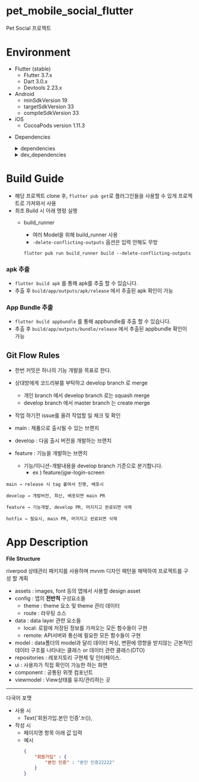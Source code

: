 # pet_mobile_social_flutter

Pet Social 프로젝트

# Environment

- Flutter (stable)
    - Flutter 3.7.x
    - Dart 3.0.x
    - Devtools 2.23.x
- Android
    - minSdkVersion 19
    - targetSdkVersion 33
    - compileSdkVersion 33
- iOS
    - CocoaPods version 1.11.3
    
* Dependencies
    <details>
    <summary>dependencies</summary>

        cupertino_icons: ^1.0.2
        retrofit: ^4.0.1
        riverpod: ^2.3.6
        go_router: ^7.1.1
        freezed: ^2.3.4
        freezed_annotation: ^2.2.0
        json_annotation: ^4.8.1
        flutter_screenutil: ^5.8.3
        flutter_dotenv: ^5.0.2
    </details>

    <details>
    <summary>dev_dependencies</summary>

        flutter_lints: ^2.0.0
        build_runner: ^2.4.4
        json_serializable: ^6.7.0
        freezed: ^2.3.4
    </details>
    
    

# Build Guide

- 해당 프로젝트 clone 후, `flutter pub get`로 플러그인들을 사용할 수 있게 프로젝트로 가져와서 사용
- 최초 Build 시 아래 명령 실행
    - build_runner
        - 여러 Model을 위해 build_runner 사용
        - `-delete-conflicting-outputs` 옵션은 입력 안해도 무방
        
        ```
        flutter pub run build_runner build --delete-conflicting-outputs
        ```
        

### apk 추출

- `flutter build apk` 를 통해 apk를 추출 할 수 있습니다.
- 추출 후 `build/app/outputs/apk/release` 에서 추출된 apk 확인이 가능

### App Bundle 추출

- `flutter build appbundle` 를 통해 appbundle를 추출 할 수 있습니다.
- 추출 후 `build/app/outputs/bundle/release` 에서 추출된 appbundle 확인이 가능

## Git Flow Rules

- 한번 커밋은 하나의 기능 개발을 목표로 한다.
- 상대방에게 코드리뷰를 부탁하고 develop branch 로 merge
    - 개인 branch 에서 develop branch 로는 squash merge
    - develop branch 에서 master branch 는 create merge
- 작업 하기전 issue를 올려 작업할 일 체크 및 확인

- main : 제품으로 출시될 수 있는 브랜치
- develop : 다음 출시 버전을 개발하는 브랜치
- feature : 기능을 개발하는 브랜치
    - 기능/이니션-개발내용을 develop branch 기준으로 분기합니다.
        - ex ) feature/jgw-login-screen

```
main → release 시 tag 붙여서 진행, 배포시

develop → 개발버전, 최신, 배포되면 main PR

feature → 기능개발, develop PR, 머지지고 완료되면 삭제

hotfix → 필요시, main PR, 머지지고 완료되면 삭제
```

# App Description

**File Structure**

riverpod 상태관리 패키지를 사용하며 mvvm 디자인 패턴을 채택하여 프로젝트를 구성 할 계획

- assets : images, font  등의 앱에서 사용할 design asset
- config : 앱의 **전반적** 구성요소들
    - theme : theme 요소 및 theme 관리 데이터
    - route : 라우팅 소스
- data : data layer 관련 요소들
    - local: 로컬에 저장된 정보를 가져오는 모든 함수들이 구현
    - remote: API서버와 통신에 필요한 모든 함수들이 구현
- model : data폴더의 model과 달리 데이터 파싱, 변환에 영향을 받지않는 근본적인 데이터 구조를 나타내는 클래스 or  데이터 관련 클래스(DTO)
- repositories : 레포지토리 구현체 및 인터페이스.
- ui : 사용자가 직접 확인이 가능한 하는 화면
- component : 공통된 위젯 컴포넌트
- viewmodel : View상태를 유지/관리하는 곳

---

다국어 포맷
- 사용 시
    - Text('회원가입.본인 인증'.tr()),
- 작성 시  
    - 페이지명 항목 아래 값 입력
    - 예시
        ```json
        {
            "회원가입" : {  
                "본인 인증" : "본인 인증22222"
            }
        }
        ```
